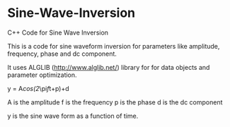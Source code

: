 # Sine-Wave-Inversion
C++ Code for Sine Wave Inversion

This is a code for sine waveform inversion for parameters like amplitude, frequency, phase and dc component.

It uses ALGLIB (http://www.alglib.net/) library for for data objects and parameter optimization.

y = A*cos(2*\pi*f*t+p)+d

A is the amplitude
f is the frequency
p is the phase
d is the dc component

y is the sine wave form as a function of time.
